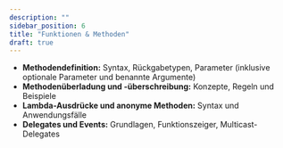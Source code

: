 ```yaml
---
description: ""
sidebar_position: 6
title: "Funktionen & Methoden"
draft: true
---
```

- **Methodendefinition:** Syntax, Rückgabetypen, Parameter (inklusive optionale Parameter und benannte Argumente)
- **Methodenüberladung und -überschreibung:** Konzepte, Regeln und Beispiele
- **Lambda-Ausdrücke und anonyme Methoden:** Syntax und Anwendungsfälle
- **Delegates und Events:** Grundlagen, Funktionszeiger, Multicast-Delegates